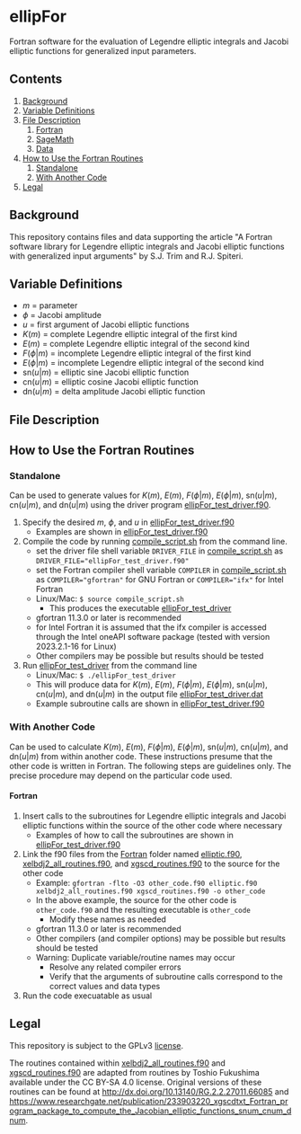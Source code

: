 # ellipFor <? [![DOI](https://zenodo.org/badge/534176632.svg)](https://zenodo.org/badge/latestdoi/534176632) ?>

Fortran software for the evaluation of Legendre elliptic integrals and Jacobi elliptic functions for generalized input parameters.

## Contents
1. [Background](#background)
2. [Variable Definitions](#variable-definitions)
3. [File Description](#file-description)
    1. [Fortran](#fortran)
    2. [SageMath](#sagemath)
    3. [Data](#data)
4. [How to Use the Fortran Routines](#how-to-use-the-fortran-routines)
    1. [Standalone](#standalone)
    2. [With Another Code](#with-another-code)
5. [Legal](#legal)

## Background

This repository contains files and data supporting the article "A Fortran software library for Legendre elliptic integrals and Jacobi elliptic
functions with generalized input arguments" by S.J. Trim and R.J. Spiteri. <? Computer algebra scripts for the exact solution are provided in SageMath and Maple. Symbolic computation of the internal heating rate is performed using Maple, which has been translated into Fortran. The Fortran routines can be used to calculate quantities from the exact solution both independently and within an existing convection code. ?>

## Variable Definitions
* $m$ = parameter
* $\phi$ = Jacobi amplitude
* $u$ = first argument of Jacobi elliptic functions
* $K(m)$ = complete Legendre elliptic integral of the first kind
* $E(m)$ = complete Legendre elliptic integral of the second kind
* $F(\phi|m)$ = incomplete Legendre elliptic integral of the first kind
* $E(\phi|m)$ = incomplete Legendre elliptic integral of the second kind
* $\text{sn}(u|m)$ = elliptic sine Jacobi elliptic function
* $\text{cn}(u|m)$ = elliptic cosine Jacobi elliptic function
* $\text{dn}(u|m)$ = delta amplitude Jacobi elliptic function

## File Description

<?
### [SageMath](/SageMath)
[exact_solution.sage](/SageMath/exact_solution.sage)
* SageMath script that can be used to:
    * symbolically compute the formulas for $T$ and $v_{RMS}$
    * generate data and plots for $C$ and $T$
    * note: does not calculate $H$ (see [Maple](/Maple))

### [Maple](/Maple)
[maple_analytic_solution_include_exterior.mw](/Maple/maple_analytic_solution_include_exterior.mw)
* Maple worksheet for symbolic computation of $H$ (everywhere except at the domain boundaries)
* Results stored in [foo_exterior.m](/Maple/foo_exterior.m) 

[foo_exterior.m](/Maple/foo_exterior.m)
* Results from running [maple_analytic_solution_include_exterior.mw](/Maple/maple_analytic_solution_include_exterior.mw)
* Once loaded into a Maple worksheet, functions such as $C(x,z,t)$, $T(x,z,t)$, and $H(x,z,t)$ become available
    * Saves time compared to rerunning [maple_analytic_solution_include_exterior.mw](/Maple/maple_analytic_solution_include_exterior.mw) 

[Fortran_code_generation.mw](/Maple/Fortran_code_generation.mw)
* Maple worksheet for translating Maple's $H$ formula into Fortran 77 code
* The result was adapted to free form Fortran for use in [H_func.f90](/Fortran/H_func.f90)

### [Fortran](/Fortran)
[exact_solution_main.f90](/Fortran/exact_solution_main.f90)
* Main program for [standalone](#standalone) version of the Fortran routines

[exact_solution_routines.f90](/Fortran/exact_solution_routines.f90)
* Contains routines for calculating physical quantities including:
    * $C$, $T$, $H$, $v_{RMS}$, and $E$

[H_func.f90](/Fortran/H_func.f90)
* Contains routine for evaluating $H(x,z,t)$

[H_helper_routines.f90](/Fortran/H_helper_routines.f90)
* Contains Fortran equivalents of Maple functions referenced in [H_func.f90](/Fortran/H_func.f90)

[input_functions.f90](/Fortran/input_functions.f90)
* Contains user defined function $f(t)$, with its integral and derivatives

[elliptic.f90](/Fortran/elliptic.f90)
* Contains routines that evaluate elliptic integrals and Jacobi elliptic functions for the input parameter ranges needed
* Input ranges were generalized by combining identities with calls to routines from [xelbdj2_all_routines.f90](/Fortran/xelbdj2_all_routines.f90) and [xgscd_routines.f90](/Fortran/xgscd_routines.f90)

[xelbdj2_all_routines.f90](/Fortran/xelbdj2_all_routines.f90)
* Contains routines for evaluation of associate incomplete elliptic integrals of first, second, and third kinds
* Assumes standard input parameter ranges
* Adapted from routines by Toshio Fukushima (see [Legal](#legal))

[xgscd_routines.f90](/Fortran/xgscd_routines.f90)
* Contains routines for the evaluation of the Jacobi elliptic functions sn, cn, and dn
* Assumes standard input parameter ranges
* Adapted from routines by Toshio Fukushima (see [Legal](#legal))

[compile_script](/Fortran/compile_script)
* Terminal script for compiling the [standalone](#standalone) version of the Fortran routines using gfortran

[exact_solution_code](/Fortran/exact_solution_code)
* Sample exexcutable for the [standalone](#standalone) version of the Fortran routines
* Results from running [compile_script](/Fortran/compile_script) in the terminal using the .f90 files in the [Fortran](/Fortran) folder
* gfortran 11.3.0 was used  

### [Data](/Data)
[entrainment_sample_1_401x401.dat](/Data/entrainment_sample_1_401x401.dat)
* $E$ time series data for temporally periodic case in "Sample Results" section 
* Computed using [Fortran](/Fortran) routines

[entrainment_sample_2_751x501.dat](/Data/entrainment_sample_2_751x501.dat)
* $E$ time series data for approaching steady state case in "Sample Results" section
* Computed using [Fortran](/Fortran) routines
?>

## How to Use the Fortran Routines

### Standalone

Can be used to generate values for $K(m)$, $E(m)$, $F(\phi|m)$, $E(\phi|m)$, $\text{sn}(u|m)$, $\text{cn}(u|m)$, and $\text{dn}(u|m)$ using the driver program [ellipFor_test_driver.f90](/Fortran/ellipFor_test_driver.f90).

1. Specify the desired $m$, $\phi$, and $u$ in [ellipFor_test_driver.f90](/Fortran/ellipFor_test_driver.f90)
    * Examples are shown in [ellipFor_test_driver.f90](/Fortran/ellipFor_test_driver.f90)
2. Compile the code by running [compile_script.sh](/Fortran/compile_script.sh) from the command line.
    * set the driver file shell variable `DRIVER_FILE` in [compile_script.sh](/Fortran/compile_script.sh) as `DRIVER_FILE="ellipFor_test_driver.f90"`
    * set the Fortran compiler shell variable `COMPILER` in [compile_script.sh](/Fortran/compile_script.sh) as `COMPILER="gfortran"` for GNU Fortran or `COMPILER="ifx"` for Intel Fortran
    * Linux/Mac: `$ source compile_script.sh`
        * This produces the executable [ellipFor_test_driver](/Fortran/ellipFor_test_driver)
    * gfortran 11.3.0 or later is recommended
    * for Intel Fortran it is assumed that the ifx compiler is accessed through the Intel oneAPI software package (tested with version 2023.2.1-16 for Linux)
    * Other compilers may be possible but results should be tested
3. Run [ellipFor_test_driver](/Fortran/ellipFor_test_driver) from the command line
    * Linux/Mac: `$ ./ellipFor_test_driver`
    * This will produce data for $K(m)$, $E(m)$, $F(\phi|m)$, $E(\phi|m)$, $\text{sn}(u|m)$, $\text{cn}(u|m)$, and $\text{dn}(u|m)$ in the output file [ellipFor_test_driver.dat](/Fortran/ellipFor_test_driver.dat)
    * Example subroutine calls are shown in [ellipFor_test_driver.f90](/Fortran/ellipFor_test_driver.f90)

### With Another Code

Can be used to calculate $K(m)$, $E(m)$, $F(\phi|m)$, $E(\phi|m)$, $\text{sn}(u|m)$, $\text{cn}(u|m)$, and $\text{dn}(u|m)$ from within another code. These instructions presume that the other code is written in Fortran. The following steps are guidelines only. The precise procedure may depend on the particular code used.

#### Fortran

1. Insert calls to the subroutines for Legendre elliptic integrals and Jacobi elliptic functions within the source of the other code where necessary
    * Examples of how to call the subroutines are shown in [ellipFor_test_driver.f90](/Fortran/ellipFor_test_driver.f90)  
2. Link the f90 files from the [Fortran](/Fortran) folder named [elliptic.f90](/Fortran/elliptic.f90), [xelbdj2_all_routines.f90](/Fortran/xelbdj2_all_routines.f90), and [xgscd_routines.f90](/Fortran/xgscd_routines.f90) to the source for the other code
    * Example: `gfortran -flto -O3 other_code.f90 elliptic.f90 xelbdj2_all_routines.f90 xgscd_routines.f90 -o other_code`
    * In the above example, the source for the other code is `other_code.f90` and the resulting executable is `other_code`
        * Modify these names as needed
    * gfortran 11.3.0 or later is recommended
    * Other compilers (and compiler options) may be possible but results should be tested
    * Warning: Duplicate variable/routine names may occur
        * Resolve any related compiler errors
        * Verify that the arguments of subroutine calls correspond to the correct values and data types 
3. Run the code execuatable as usual

## Legal

This repository is subject to the GPLv3 [license](/LICENSE).

The routines contained within [xelbdj2_all_routines.f90](/Fortran/xelbdj2_all_routines.f90) and [xgscd_routines.f90](/Fortran/xgscd_routines.f90) are adapted from routines by Toshio Fukushima available under the CC BY-SA 4.0 license. Original versions of these routines can be found at http://dx.doi.org/10.13140/RG.2.2.27011.66085 and https://www.researchgate.net/publication/233903220_xgscdtxt_Fortran_program_package_to_compute_the_Jacobian_elliptic_functions_snum_cnum_dnum.
